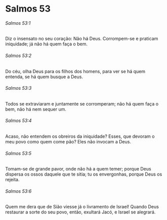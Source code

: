 # Salmos 53

###### Salmos 53:1

Diz o insensato no seu coração: Não há Deus. Corrompem-se e praticam iniquidade; já não há quem faça o bem.

###### Salmos 53:2

Do céu, olha Deus para os filhos dos homens, para ver se há quem entenda, se há quem busque a Deus.

###### Salmos 53:3

Todos se extraviaram e juntamente se corromperam; não há quem faça o bem, não há nem sequer um.

###### Salmos 53:4

Acaso, não entendem os obreiros da iniquidade? Esses, que devoram o meu povo como quem come pão? Eles não invocam a Deus.

###### Salmos 53:5

Tomam-se de grande pavor, onde não há a quem temer; porque Deus dispersa os ossos daquele que te sitia; tu os envergonhas, porque Deus os rejeita.

###### Salmos 53:6

Quem me dera que de Sião viesse já o livramento de Israel! Quando Deus restaurar a sorte do seu povo, então, exultará Jacó, e Israel se alegrará.

